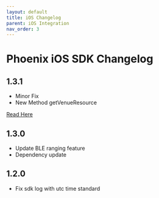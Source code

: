 ```yaml
---
layout: default
title: iOS Changelog
parent: iOS Integration
nav_order: 3
---
```


# Phoenix iOS SDK Changelog

## 1.3.1
* Minor Fix
* New Method getVenueResource

[Read Here](https://docs.nextome.dev/sdk/ios/README.html#venue-resources-sdk-v--131)




## 1.3.0
* Update BLE ranging feature
* Dependency update

## 1.2.0
* Fix sdk log with utc time standard
